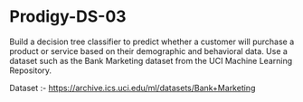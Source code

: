 # Prodigy-DS-03
Build a decision tree classifier to predict whether a customer will purchase a product or service based on their demographic and behavioral data. Use a dataset such as the Bank Marketing dataset from the UCI Machine Learning Repository.

Dataset :- https://archive.ics.uci.edu/ml/datasets/Bank+Marketing
